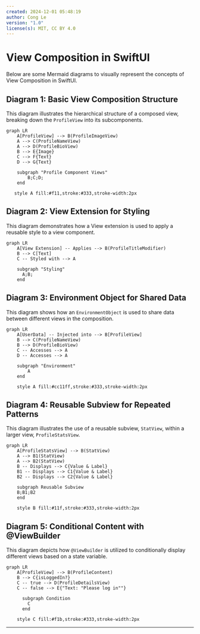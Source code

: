 ```yaml
---
created: 2024-12-01 05:48:19
author: Cong Le
version: "1.0"
license(s): MIT, CC BY 4.0
---
```



# View Composition in SwiftUI


Below are some Mermaid diagrams to visually represent the concepts of View Composition in SwiftUI.

## Diagram 1: Basic View Composition Structure

This diagram illustrates the hierarchical structure of a composed view, breaking down the `ProfileView` into its subcomponents.

```mermaid
graph LR
    A[ProfileView] --> B(ProfileImageView)
    A --> C(ProfileNameView)
    A --> D(ProfileBioView)
    B --> E{Image}
    C --> F{Text}
    D --> G{Text}
    
    subgraph "Profile Component Views"
        B;C;D;
    end
    
   style A fill:#f11,stroke:#333,stroke-width:2px
```

## Diagram 2: View Extension for Styling

This diagram demonstrates how a View extension is used to apply a reusable style to a view component.

```mermaid
graph LR
    A[View Extension] -- Applies --> B(ProfileTitleModifier)
    B --> C[Text]
    C -- Styled with --> A
    
    subgraph "Styling"
      A;B;
    end

```

## Diagram 3: Environment Object for Shared Data

This diagram shows how an `EnvironmentObject` is used to share data between different views in the composition.

```mermaid
graph LR
    A[UserData] -- Injected into --> B[ProfileView]
    B --> C(ProfileNameView)
    B --> D(ProfileBioView)
    C -- Accesses --> A
    D -- Accesses --> A
    
    subgraph "Environment"
        A
    end
    
    style A fill:#cc11ff,stroke:#333,stroke-width:2px

```

## Diagram 4: Reusable Subview for Repeated Patterns

This diagram illustrates the use of a reusable subview, `StatView`, within a larger view, `ProfileStatsView`.

```mermaid
graph LR
    A[ProfileStatsView] --> B(StatView)
    A --> B1(StatView)
    A --> B2(StatView)
    B -- Displays --> C{Value & Label}
    B1 -- Displays --> C1{Value & Label}
    B2 -- Displays --> C2{Value & Label}
    
    subgraph Reusable Subview
    B;B1;B2
    end
    
    style B fill:#11f,stroke:#333,stroke-width:2px
```

## Diagram 5: Conditional Content with @ViewBuilder

This diagram depicts how `@ViewBuilder` is utilized to conditionally display different views based on a state variable.

```mermaid
graph LR
    A[ProfileView] --> B(ProfileContent)
    B --> C{isLoggedIn?}
    C -- true --> D(ProfileDetailsView)
    C -- false --> E{"Text: "Please log in""}

      subgraph Condition
        C
      end
        
    style C fill:#f1b,stroke:#333,stroke-width:2px
```
---
